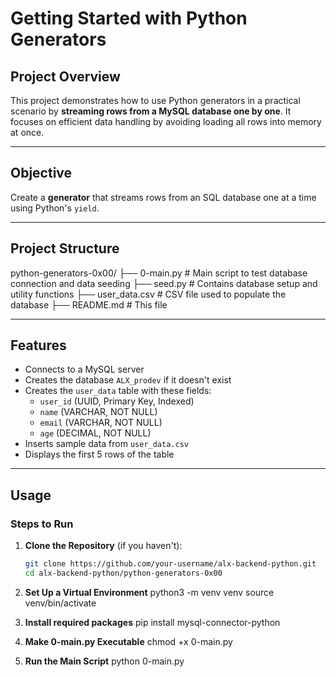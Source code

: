 # Getting Started with Python Generators

## Project Overview

This project demonstrates how to use Python generators in a practical scenario by **streaming rows from a MySQL database one by one**. It focuses on efficient data handling by avoiding loading all rows into memory at once.

---

## Objective

Create a **generator** that streams rows from an SQL database one at a time using Python's `yield`.

---

## Project Structure

python-generators-0x00/
├── 0-main.py # Main script to test database connection and data seeding
├── seed.py # Contains database setup and utility functions
├── user_data.csv # CSV file used to populate the database
├── README.md # This file


---

## Features

- Connects to a MySQL server
- Creates the database `ALX_prodev` if it doesn't exist
- Creates the `user_data` table with these fields:
  - `user_id` (UUID, Primary Key, Indexed)
  - `name` (VARCHAR, NOT NULL)
  - `email` (VARCHAR, NOT NULL)
  - `age` (DECIMAL, NOT NULL)
- Inserts sample data from `user_data.csv`
- Displays the first 5 rows of the table

---

## Usage

### Steps to Run

1. **Clone the Repository** (if you haven't):

   ```bash
   git clone https://github.com/your-username/alx-backend-python.git
   cd alx-backend-python/python-generators-0x00

2. **Set Up a Virtual Environment**
    python3 -m venv venv
    source venv/bin/activate

3. **Install required packages**
    pip install mysql-connector-python

4. **Make 0-main.py Executable**
    chmod +x 0-main.py

5. **Run the Main Script**
    python 0-main.py
